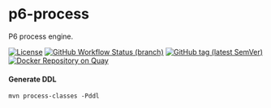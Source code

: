# p6-process

P6 process engine.

[![License](https://img.shields.io/github/license/p6-process/p6-process?style=for-the-badge&logo=apache)](https://www.apache.org/licenses/LICENSE-2.0)
[![GitHub Workflow Status (branch)](https://img.shields.io/github/workflow/status/p6-process/p6-process/master/master?logo=github&style=for-the-badge)](https://github.com/p6-process/p6-process/actions?query=workflow%3Amaster)
[![GitHub tag (latest SemVer)](https://img.shields.io/github/v/tag/p6-process/p6-process?logo=github&style=for-the-badge)](https://github.com/p6-process/p6-process/releases/latest)
[![Docker Repository on Quay](https://img.shields.io/badge/dynamic/json?logoColor=white&color=green&logo=docker&style=for-the-badge&label=Latest&query=%24.tags%5B1%5D.name&url=https%3A%2F%2Fquay.io%2Fapi%2Fv1%2Frepository%2Fp6-process%2Fp6-process%2Ftag%2F%3FonlyActiveTags%3Dtrue)](https://quay.io/repository/p6-process/p6-process)


#### Generate DDL

```shell script
mvn process-classes -Pddl
```
